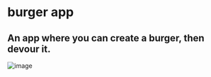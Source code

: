 # burger app

## An app where you can create a burger, then devour it. 

![image](https://user-images.githubusercontent.com/43661059/61411804-cf767900-a8ac-11e9-8fc5-42c267d1d407.png)
